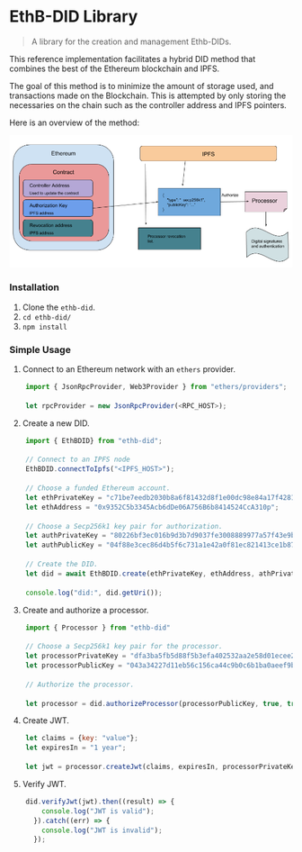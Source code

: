 
# EthB-DID Library

> A library for the creation and management Ethb-DIDs.

This reference implementation facilitates a hybrid DID method that combines the best of the Ethereum blockchain and IPFS.

The goal of this method is to minimize the amount of storage used, and transactions made on the Blockchain. This is attempted by only storing the necessaries on the chain such as the controller address and IPFS pointers.

Here is an overview of the method:

![alt text](img/Architechture.png)


### Installation

1. Clone the `ethb-did`.
2. ```cd ethb-did/```
3. ```npm install```

### Simple Usage

1. Connect to an Ethereum network with an `ethers` provider.

```javascript
    import { JsonRpcProvider, Web3Provider } from "ethers/providers";

    let rpcProvider = new JsonRpcProvider(<RPC_HOST>);
```
2. Create a new DID.

```javascript
    import { EthBDID} from "ethb-did";

    // Connect to an IPFS node
    EthBDID.connectToIpfs("<IPFS_HOST>");

    // Choose a funded Ethereum account.
    let ethPrivateKey = "c71be7eedb2030b8a6f81432d8f1e00dc98e84a17f42813c290b25a76a2a7724":
    let ethAddress = "0x9352C5b3345Acb6dDe06A756B6b8414524CcA310p";

    // Choose a Secp256k1 key pair for authorization.
    let authPrivateKey = "80226bf3ec016b9d3b7d9037fe3008889977a57f43e9bb8484d59f77c58e9777";
    let authPublicKey = "04f88e3cec86d4b5f6c731a1e42a0f81ec821413ce1b87f605bf3cc16a3d39715a039201a4b32e57d744163cb04034c2b47816d3e29e173f5af8347642126849d2";

    // Create the DID.
    let did = await EthBDID.create(ethPrivateKey, ethAddress, athPrivateKey, authPublicKey, rpcProvider);

    console.log("did:", did.getUri());
```

3. Create and authorize a processor.
```javascript
    import { Processor } from "ethb-did"

    // Choose a Secp256k1 key pair for the processor.
    let processorPrivateKey = "dfa3ba5fb5d88f5b3efa402532aa2e58d01ecee268acf0440b4246fd5fafc450";
    let processorPublicKey = "043a34227d11eb56c156ca44c9b0c6b1ba0aeef9be9d10a3dcbc2c7cd7d96d9c26b44b246e9f4bd26d1ff8aaa98df3cbe2ae8ab3262bc69d83745a91cf4c03d883";

    // Authorize the processor.

    let processor = did.authorizeProcessor(processorPublicKey, true, true, authPrivateKey);
```
4. Create JWT.

```javascript
    let claims = {key: "value"};
    let expiresIn = "1 year";

    let jwt = processor.createJwt(claims, expiresIn, processorPrivateKey);
```

5. Verify JWT.

```javascript
    did.verifyJwt(jwt).then((result) => {
        console.log("JWT is valid");
      }).catch((err) => {
        console.log("JWT is invalid");
      });
```





